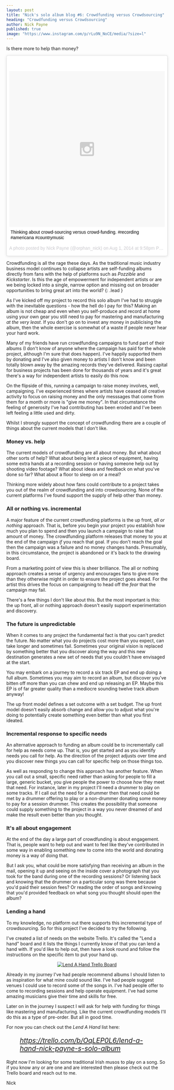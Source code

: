 ```yaml
---
layout: post
title: "Nick's solo album blog #6: Crowdfunding versus Crowdsourcing"
heading: "Crowdfunding versus Crowdsourcing"
author: Nick Payne
published: true
image: "https://www.instagram.com/p/rLu9N_NoCE/media/?size=l"
---
```


Is there more to help than money?

<div class="d-flex justify-content-center external-media">
	<blockquote class="instagram-media" data-instgrm-captioned data-instgrm-version="4" style=" background:#FFF; border:0; border-radius:3px; box-shadow:0 0 1px 0 rgba(0,0,0,0.5),0 1px 10px 0 rgba(0,0,0,0.15); margin: 1px; max-width:658px; padding:0; width:99.375%; width:-webkit-calc(100% - 2px); width:calc(100% - 2px);"><div style="padding:8px;"> <div style=" background:#F8F8F8; line-height:0; margin-top:40px; padding:50% 0; text-align:center; width:100%;"> <div style=" background:url(data:image/png;base64,iVBORw0KGgoAAAANSUhEUgAAACwAAAAsCAMAAAApWqozAAAAGFBMVEUiIiI9PT0eHh4gIB4hIBkcHBwcHBwcHBydr+JQAAAACHRSTlMABA4YHyQsM5jtaMwAAADfSURBVDjL7ZVBEgMhCAQBAf//42xcNbpAqakcM0ftUmFAAIBE81IqBJdS3lS6zs3bIpB9WED3YYXFPmHRfT8sgyrCP1x8uEUxLMzNWElFOYCV6mHWWwMzdPEKHlhLw7NWJqkHc4uIZphavDzA2JPzUDsBZziNae2S6owH8xPmX8G7zzgKEOPUoYHvGz1TBCxMkd3kwNVbU0gKHkx+iZILf77IofhrY1nYFnB/lQPb79drWOyJVa/DAvg9B/rLB4cC+Nqgdz/TvBbBnr6GBReqn/nRmDgaQEej7WhonozjF+Y2I/fZou/qAAAAAElFTkSuQmCC); display:block; height:44px; margin:0 auto -44px; position:relative; top:-22px; width:44px;"></div></div> <p style=" margin:8px 0 0 0; padding:0 4px;"> <a href="https://instagram.com/p/rLu9N_NoCE/" style=" color:#000; font-family:Arial,sans-serif; font-size:14px; font-style:normal; font-weight:normal; line-height:17px; text-decoration:none; word-wrap:break-word;" target="_top">Thinking about crowd-sourcing versus crowd-funding. #recording #americana #countrymusic</a></p> <p style=" color:#c9c8cd; font-family:Arial,sans-serif; font-size:14px; line-height:17px; margin-bottom:0; margin-top:8px; overflow:hidden; padding:8px 0 7px; text-align:center; text-overflow:ellipsis; white-space:nowrap;">A photo posted by Nick Payne (@orphan_nick) on <time style=" font-family:Arial,sans-serif; font-size:14px; line-height:17px;" datetime="2014-08-02T04:58:56+00:00">Aug 1, 2014 at 9:58pm PDT</time></p></div></blockquote>
	<script async defer src="//platform.instagram.com/en_US/embeds.js"></script>
</div>

Crowdfunding is all the rage these days. As the traditional music industry business model continues to collapse artists are self-funding albums directly from fans with the help of platforms such as <em>Pozzible</em> and <em>Kickstarter</em>. Is this the age of empowerment for independent artists or are we being locked into a single, narrow option and missing out on broader opportunities to bring great art into the world?
{: .lead }

<p>As I've kicked off my project to record this solo album I've had to struggle with the inevitable questions - how the hell do I pay for this? Making an album is not cheap and even when you self-produce and record at home using your own gear you still need to pay for mastering and manufacturing <em>at the very least</em>. If you don't go on to invest any money in publicising the album, then the whole exercise is somewhat of a waste if people never hear your hard work.</p>
<p>Many of my friends have run crowdfunding campaigns to fund part of their albums (I don't know of anyone where the campaign has paid for the whole project, although I'm sure that does happen). I've happily supported them by donating and I've also given money to artists I don't know and been totally blown away by the amazing records they've delivered. Raising capital for business projects has been done for thousands of years and it's great there's a way for independent artists to easily do this now.</p>
<p>On the flipside of this, running a campaign to raise money involves, well, campaigning. I've experienced times where artists have ceased all creative activity to focus on raising money and the only messsages that come from them for a month or more is "give me money". In that circumstance the feeling of generosity I've had contributing has been eroded and I've been left feeling a little used and dirty.</p>
<p>Whilst I strongly support the concept of crowdfunding there are a couple of things about the current models that I don't like.</p>
<h3 id="money-vs-help">Money vs. help</h3>
<p>The current models of crowdfunding are all about money. But what about other sorts of help? What about being lent a piece of equipment, having some extra hands at a recording session or having someone help out by shooting video footage? What about ideas and feedback on what you've done so far? What about a floor to sleep on or a meal?</p>
<p>Thinking more widely about how fans could contribute to a project takes you out of the realm of crowdfunding and into crowdsourcing. None of the current platforms I've found support the supply of help other than money.</p>
<h3 id="all-or-nothing-vs-incremental">All or nothing vs. incremental</h3>
<p>A major feature of the current crowdfunding platforms is the up front, <em>all or nothing</em> approach. That is, before you begin your project you establish how much you plan to spend and then you launch a campaign to raise that amount of money. The crowdfunding platform releases that money to you at the end of the campaign <em>if</em> you reach that goal. If you don't reach the goal then the campaign was a failure and no money changes hands. Presumably, in this circumstance, the project is abandoned or it's back to the drawing board.</p>
<p>From a marketing point of view this is sheer brilliance. The all or nothing approach creates a sense of urgency and encourages fans to give more than they otherwise might in order to ensure the project goes ahead. For the artist this drives the focus on campaigning to head off the <em>fear</em> that the campaign may fail.</p>
<p>There's a few things I don't like about this. But the most important is this: the up front, all or nothing approach doesn't easily support experimentation and discovery.</p>
<h3 id="the-future-is-unpredictable">The future is unpredictable</h3>
<p>When it comes to any project the fundamental fact is that you can't predict the future. No matter what you do projects cost more than you expect, can take longer and sometimes fail. Sometimes your original vision is replaced by something better that you discover along the way and this new destination generates a new set of needs that you couldn't have envisaged at the start.</p>
<p>You may embark on a journey to record a six track EP and end up doing a full album. Sometimes you may aim to record an album, but discover you've bitten off more than you can chew and end up releasing an EP. Maybe this EP is of far greater quality than a mediocre sounding twelve track album anyway!</p>
<p>The up front model defines a set outcome with a set budget. The up front model doesn't easily absorb change and allow you to adjust what you're doing to potentially create something even better than what you first ideated.</p>
<h3 id="incremental-response-to-specific-needs">Incremental response to specific needs</h3>
<p>An alternative approach to funding an album could be to incrementally call for help as needs come up. That is, you get started and as you identify needs you call for help. As the direction of the project adjusts over time and you discover new things you can call for specific help on those things too.</p>
<p>As well as responding to change this approach has another feature. When you call out a small, specific need rather than asking for people to fill a large, generic bucket, you give people the power to choose <em>how</em> they meet that need. For instance, later in my project I'll need a drummer to play on some tracks. If I call out the need for a drummer then that need could be met by a drummer offering to play or a non-drummer donating some money to pay for a session drummer. This creates the possibility that someone could supply something to the project in a way you never dreamed of and make the result even better than you thought.</p>
<h3 id="it-s-all-about-engagement">It's all about engagement</h3>
<p>At the end of the day a large part of crowdfunding is about engagement. That is, people want to help out and want to feel like they've contributed in some way in enabling something new to come into the world and donating money is a way of doing that.</p>
<p>But I ask you, what could be more satisfying than receiving an album in the mail, opening it up and seeing on the inside cover a photograph that you took for the band during one of the recording sessions? Or listening back and knowing that the drummer on a particular song was there because you'd paid their session fees? Or reading the order of songs and knowing that you'd provided feedback on what song you thought should open the album?</p>
<h3 id="lending-a-hand">Lending a hand</h3>
<p>To my knowledge, no platform out there supports this incremental type of crowdsourcing. So for this project I've decided to try the following.</p>
<p>I've created a list of needs on the website Trello. It's called the "Lend a hand" board and it lists the things I currently know of that you can lend a hand with. If you'd like to help out, then have a look round and follow the instructions on the specific item to put your hand up.</p>
<p style="text-align: center;"><a href="https://trello.com/b/OqLEP0L6/lend-a-hand-nick-payne-s-solo-album" target="_blank"><img src="{{ site.baseurl }}/images/2014/8/lend-a-hand.png" alt="Lend A Hand Trello Board" /></a></p>
<p>Already in my journey I've had people recommend albums I should listen to as inspiration for what mine could sound like. I've had people suggest venues I could use to record some of the songs in. I've had people offer to come to recording sessions and help operate equipment. I've had some amazing musicians give their time and skills for free.</p>
<p>Later on in the journey I suspect I will ask for help with funding for things like mastering and manufacturing. Like the current crowdfunding models I'll do this as a type of pre-order. But all in good time.</p>
<p>For now you can check out the <em>Lend A Hand</em> list here:</p>
<p style="font-size: 1.5em; font-style: italic; margin-left: 2em; margin-right: 2em;"><a target="_blank" href="https://trello.com/b/OqLEP0L6/lend-a-hand-nick-payne-s-solo-album">https://trello.com/b/OqLEP0L6/lend-a-hand-nick-payne-s-solo-album</a></p>
<p>Right now I'm looking for some traditional Irish musos to play on a song. So if you know any or are one and are interested then please check out the Trello board and reach out to me.</p>
<p>Nick</p>
